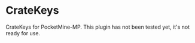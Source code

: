 # CrateKeys
CrateKeys for PocketMine-MP. This plugin has not been tested yet, it's not ready for use.
